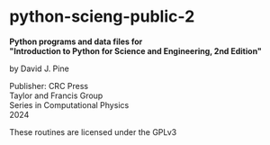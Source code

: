 # python-scieng-public-2
**Python programs and data files for<br/>
"Introduction to Python for Science and Engineering, 2nd Edition"**

by David J. Pine

Publisher: CRC Press<br/>
Taylor and Francis Group<br/>
Series in Computational Physics<br/>
2024<br/>

These routines are licensed under the GPLv3
